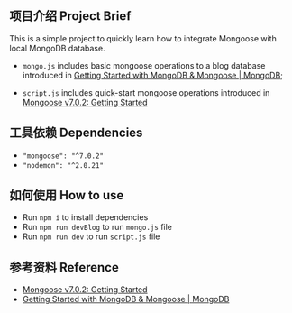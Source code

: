 ## 项目介绍 Project Brief

This is a simple project to quickly learn how to integrate Mongoose with local MongoDB database.

- `mongo.js` includes basic mongoose operations to a blog database introduced in [Getting Started with MongoDB & Mongoose | MongoDB](https://www.mongodb.com/developer/languages/javascript/getting-started-with-mongodb-and-mongoose/);

- `script.js` includes quick-start mongoose operations introduced in [Mongoose v7.0.2: Getting Started](https://mongoosejs.com/docs/index.html)

## 工具依赖 Dependencies

- `"mongoose": "^7.0.2"`
- `"nodemon": "^2.0.21"`

## 如何使用 How to use

- Run `npm i` to install dependencies
- Run `npm run devBlog` to run `mongo.js` file
- Run `npm run dev` to run `script.js` file

## 参考资料 Reference

- [Mongoose v7.0.2: Getting Started](https://mongoosejs.com/docs/index.html)
- [Getting Started with MongoDB & Mongoose | MongoDB](https://www.mongodb.com/developer/languages/javascript/getting-started-with-mongodb-and-mongoose/)
